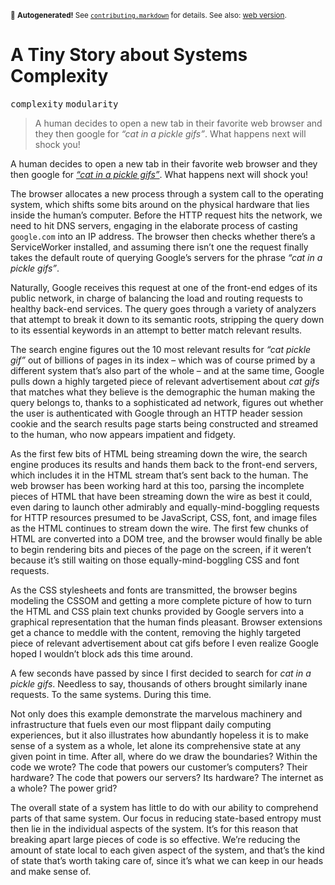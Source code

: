<sub>&#x1F6A8; <strong>Autogenerated!</strong> See <a href="https://github.com/ponyfoo/articles/tree/noindex/contributing.markdown"><code>contributing.markdown</code></a> for details. See also: <a href="https://ponyfoo.com/articles/tiny-story-about-complexity">web version</a>.</sub>

<a href="https://ponyfoo.com/articles/tiny-story-about-complexity"><div></div></a>

<h1>A Tiny Story about Systems Complexity</h1>

<p><kbd>complexity</kbd> <kbd>modularity</kbd></p>

<blockquote><p>A human decides to open a new tab in their favorite web browser and they then google for <em>&#x201C;cat in a pickle gifs&#x201D;</em>. What happens next will shock you!</p>
</blockquote>

<div><p>A human decides to open a new tab in their favorite web browser and they then google for <a href="https://www.google.com/search?q=cat+in+a+pickle+gifs&amp;tbm=isch" target="_blank" rel="noopener noreferrer"><em>&#x201C;cat in a pickle gifs&#x201D;</em></a>. What happens next will shock you!</p></div>

<blockquote></blockquote>

<div><p>The browser allocates a new process through a system call to the operating system, which shifts some bits around on the physical hardware that lies inside the human&#x2019;s computer. Before the HTTP request hits the network, we need to hit DNS servers, engaging in the elaborate process of casting <code class="md-code md-code-inline">google.com</code> into an IP address. The browser then checks whether there&#x2019;s a ServiceWorker installed, and assuming there isn&#x2019;t one the request finally takes the default route of querying Google&#x2019;s servers for the phrase <em>&#x201C;cat in a pickle gifs&#x201D;</em>.</p> <p>Naturally, Google receives this request at one of the front-end edges of its public network, in charge of balancing the load and routing requests to healthy back-end services. The query goes through a variety of analyzers that attempt to break it down to its semantic roots, stripping the query down to its essential keywords in an attempt to better match relevant results.</p> <p>The search engine figures out the 10 most relevant results for <em>&#x201C;cat pickle gif&#x201D;</em> out of billions of pages in its index &#x2013; which was of course primed by a different system that&#x2019;s also part of the whole &#x2013; and at the same time, Google pulls down a highly targeted piece of relevant advertisement about <em>cat gifs</em> that matches what they believe is the demographic the human making the query belongs to, thanks to a sophisticated ad network, figures out whether the user is authenticated with Google through an HTTP header session cookie and the search results page starts being constructed and streamed to the human, who now appears impatient and fidgety.</p></div>

<div><p>As the first few bits of HTML being streaming down the wire, the search engine produces its results and hands them back to the front-end servers, which includes it in the HTML stream that&#x2019;s sent back to the human. The web browser has been working hard at this too, parsing the incomplete pieces of HTML that have been streaming down the wire as best it could, even daring to launch other admirably and equally-mind-boggling requests for HTTP resources presumed to be JavaScript, CSS, font, and image files as the HTML continues to stream down the wire. The first few chunks of HTML are converted into a DOM tree, and the browser would finally be able to begin rendering bits and pieces of the page on the screen, if it weren&#x2019;t because it&#x2019;s still waiting on those equally-mind-boggling CSS and font requests.</p> <p>As the CSS stylesheets and fonts are transmitted, the browser begins modeling the CSSOM and getting a more complete picture of how to turn the HTML and CSS plain text chunks provided by Google servers into a graphical representation that the human finds pleasant. Browser extensions get a chance to meddle with the content, removing the highly targeted piece of relevant advertisement about cat gifs before I even realize Google hoped I wouldn&#x2019;t block ads this time around.</p> <p>A few seconds have passed by since I first decided to search for <em>cat in a pickle gifs</em>. Needless to say, thousands of others brought similarly inane requests. To the same systems. During this time.</p> <p>Not only does this example demonstrate the marvelous machinery and infrastructure that fuels even our most flippant daily computing experiences, but it also illustrates how abundantly hopeless it is to make sense of a system as a whole, let alone its comprehensive state at any given point in time. After all, where do we draw the boundaries? Within the code we wrote? The code that powers our customer&#x2019;s computers? Their hardware? The code that powers our servers? Its hardware? The internet as a whole? The power grid?</p> <p>The overall state of a system has little to do with our ability to comprehend parts of that same system. Our focus in reducing state-based entropy must then lie in the individual aspects of the system. It&#x2019;s for this reason that breaking apart large pieces of code is so effective. We&#x2019;re reducing the amount of state local to each given aspect of the system, and that&#x2019;s the kind of state that&#x2019;s worth taking care of, since it&#x2019;s what we can keep in our heads and make sense of.</p></div>

